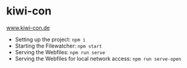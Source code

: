 # kiwi-con
www.kiwi-con.de

- Setting up the project: ```npm i```
- Starting the Filewatcher: ```npm start```
- Serving the Webfiles: ```npm run serve```
- Serving the Webfiles for local network access: ```npm run serve-open```
